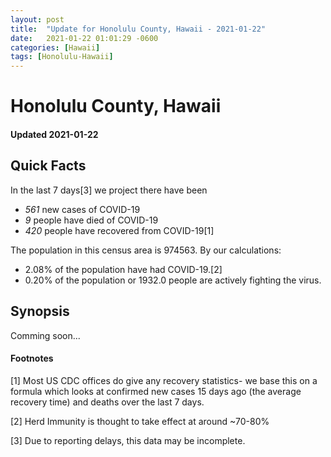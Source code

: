 ```yaml
---
layout: post
title:  "Update for Honolulu County, Hawaii - 2021-01-22"
date:   2021-01-22 01:01:29 -0600
categories: [Hawaii]
tags: [Honolulu-Hawaii]
---
```


# Honolulu County, Hawaii
#### Updated 2021-01-22

## Quick Facts

In the last 7 days[3] we project there have been
- *561* new cases of COVID-19
- *9* people have died of COVID-19
- *420* people have recovered from COVID-19[1]

The population in this census area is 974563. By our calculations:
- 2.08% of the population have had COVID-19.[2]
- 0.20% of the population or 1932.0 people are actively fighting the virus.

## Synopsis

Comming soon...


#### Footnotes

[1] Most US CDC offices do give any recovery statistics- we base this on a formula which looks at confirmed new cases
15 days ago (the average recovery time) and deaths over the last 7 days.

[2] Herd Immunity is thought to take effect at around ~70-80%

[3] Due to reporting delays, this data may be incomplete.
 
    